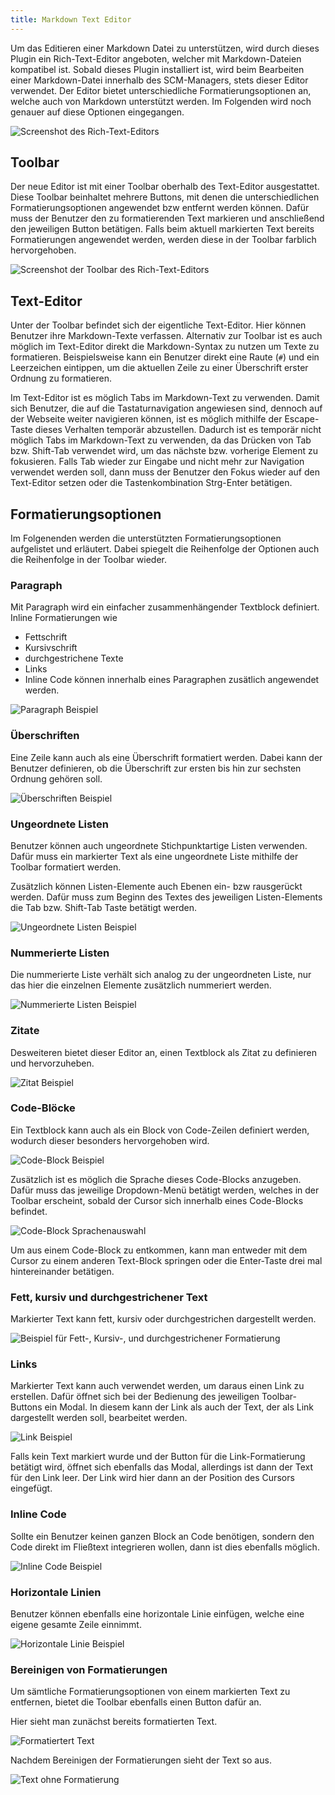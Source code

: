 ```yaml
---
title: Markdown Text Editor 
---
```


Um das Editieren einer Markdown Datei zu unterstützen, wird durch dieses Plugin ein Rich-Text-Editor angeboten, welcher mit Markdown-Dateien kompatibel ist.
Sobald dieses Plugin installiert ist, wird beim Bearbeiten einer Markdown-Datei innerhalb des SCM-Managers, stets dieser Editor verwendet.
Der Editor bietet unterschiedliche Formatierungsoptionen an, welche auch von Markdown unterstützt werden.
Im Folgenden wird noch genauer auf diese Optionen eingegangen.

![Screenshot des Rich-Text-Editors](assets/editor-overview.png)

## Toolbar

Der neue Editor ist mit einer Toolbar oberhalb des Text-Editor ausgestattet.
Diese Toolbar beinhaltet mehrere Buttons, mit denen die unterschiedlichen Formatierungsoptionen angewendet bzw entfernt werden können.
Dafür muss der Benutzer den zu formatierenden Text markieren und anschließend den jeweiligen Button betätigen.
Falls beim aktuell markierten Text bereits Formatierungen angewendet werden, werden diese in der Toolbar farblich hervorgehoben.

![Screenshot der Toolbar des Rich-Text-Editors](assets/toolbar.png)

## Text-Editor

Unter der Toolbar befindet sich der eigentliche Text-Editor.
Hier können Benutzer ihre Markdown-Texte verfassen.
Alternativ zur Toolbar ist es auch möglich im Text-Editor direkt die Markdown-Syntax zu nutzen um Texte zu formatieren.
Beispielsweise kann ein Benutzer direkt eine Raute (`#`) und ein Leerzeichen eintippen,
um die aktuellen Zeile zu einer Überschrift erster Ordnung zu formatieren.

Im Text-Editor ist es möglich Tabs im Markdown-Text zu verwenden.
Damit sich Benutzer, die auf die Tastaturnavigation angewiesen sind, dennoch auf der Webseite weiter navigieren können,
ist es möglich mithilfe der Escape-Taste dieses Verhalten temporär abzustellen.
Dadurch ist es temporär nicht möglich Tabs im Markdown-Text zu verwenden, da das Drücken von Tab bzw. Shift-Tab verwendet wird,
um das nächste bzw. vorherige Element zu fokusieren.
Falls Tab wieder zur Eingabe und nicht mehr zur Navigation verwendet werden soll,
dann muss der Benutzer den Fokus wieder auf den Text-Editor setzen oder die Tastenkombination Strg-Enter betätigen.

## Formatierungsoptionen

Im Folgenenden werden die unterstützten Formatierungsoptionen aufgelistet und erläutert.
Dabei spiegelt die Reihenfolge der Optionen auch die Reihenfolge in der Toolbar wieder.

### Paragraph

Mit Paragraph wird ein einfacher zusammenhängender Textblock definiert.
Inline Formatierungen wie 
  - Fettschrift
  - Kursivschrift
  - durchgestrichene Texte
  - Links 
  - Inline Code 
können innerhalb eines Paragraphen zusätlich angewendet werden.

![Paragraph Beispiel](assets/paragraph.png)

### Überschriften

Eine Zeile kann auch als eine Überschrift formatiert werden.
Dabei kann der Benutzer definieren, ob die Überschrift zur ersten bis hin zur sechsten Ordnung gehören soll.

![Überschriften Beispiel](assets/headings.png)

### Ungeordnete Listen

Benutzer können auch ungeordnete Stichpunktartige Listen verwenden.
Dafür muss ein markierter Text als eine ungeordnete Liste mithilfe der Toolbar formatiert werden.

Zusätzlich können Listen-Elemente auch Ebenen ein- bzw rausgerückt werden.
Dafür muss zum Beginn des Textes des jeweiligen Listen-Elements die Tab bzw. Shift-Tab Taste betätigt werden.

![Ungeordnete Listen Beispiel](assets/unordered-list.png)

### Nummerierte Listen

Die nummerierte Liste verhält sich analog zu der ungeordneten Liste,
nur das hier die einzelnen Elemente zusätzlich nummeriert werden.

![Nummerierte Listen Beispiel](assets/numbered-list.png)

### Zitate

Desweiteren bietet dieser Editor an, einen Textblock als Zitat zu definieren und hervorzuheben.

![Zitat Beispiel](assets/quote.png)

### Code-Blöcke

Ein Textblock kann auch als ein Block von Code-Zeilen definiert werden, wodurch dieser besonders hervorgehoben wird.

![Code-Block Beispiel](assets/code-block.png)

Zusätzlich ist es möglich die Sprache dieses Code-Blocks anzugeben.
Dafür muss das jeweilige Dropdown-Menü betätigt werden, welches in der Toolbar erscheint,
sobald der Cursor sich innerhalb eines Code-Blocks befindet.

![Code-Block Sprachenauswahl](assets/code-block-language.png)

Um aus einem Code-Block zu entkommen, 
kann man entweder mit dem Cursor zu einem anderen Text-Block springen oder die Enter-Taste drei mal hintereinander betätigen.

### Fett, kursiv und durchgestrichener Text

Markierter Text kann fett, kursiv oder durchgestrichen dargestellt werden.

![Beispiel für Fett-, Kursiv-, und durchgestrichener Formatierung](assets/bold-cursive-strikethrough.png)

### Links

Markierter Text kann auch verwendet werden, um daraus einen Link zu erstellen.
Dafür öffnet sich bei der Bedienung des jeweiligen Toolbar-Buttons ein Modal.
In diesem kann der Link als auch der Text, der als Link dargestellt werden soll, bearbeitet werden.

![Link Beispiel](assets/link.png)

Falls kein Text markiert wurde und der Button für die Link-Formatierung betätigt wird,
öffnet sich ebenfalls das Modal, allerdings ist dann der Text für den Link leer.
Der Link wird hier dann an der Position des Cursors eingefügt.

### Inline Code

Sollte ein Benutzer keinen ganzen Block an Code benötigen, sondern den Code direkt im Fließtext integrieren wollen,
dann ist dies ebenfalls möglich.

![Inline Code Beispiel](assets/inline-code.png)

### Horizontale Linien

Benutzer können ebenfalls eine horizontale Linie einfügen, welche eine eigene gesamte Zeile einnimmt.

![Horizontale Linie Beispiel](assets/horizontal-line.png)

### Bereinigen von Formatierungen

Um sämtliche Formatierungsoptionen von einem markierten Text zu entfernen,
bietet die Toolbar ebenfalls einen Button dafür an.

Hier sieht man zunächst bereits formatierten Text.

![Formatiertert Text](assets/pre-format-removal.png)

Nachdem Bereinigen der Formatierungen sieht der Text so aus.

![Text ohne Formatierung](assets/after-format-removal.png)



